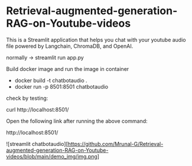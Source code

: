 # Retrieval-augmented-generation-RAG-on-Youtube-videos

This is a Streamlit application that helps you chat with your youtube audio file powered by Langchain, ChromaDB, and OpenAI.

normally -> streamlit run app.py

Build docker image and run the image in container
- docker build -t chatbotaudio . 
- docker run -p 8501:8501  chatbotaudio

check by testing:

curl http://localhost:8501/

Open the following link after running the above command:

http://localhost:8501/

![streamlit chatbotaudio][https://github.com/Mrunal-G/Retrieval-augmented-generation-RAG-on-Youtube-videos/blob/main/demo_img/img.png]
